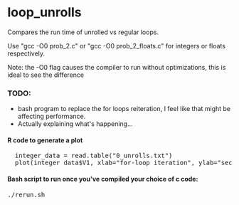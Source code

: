 # loop_unrolls

<p>Compares the run time of unrolled vs regular loops.</p>
<p>Use "gcc -O0 prob_2.c" or "gcc -O0 prob_2_floats.c" for integers or floats respectively.</p>
<p>Note: the -O0 flag causes the compiler to run without optimizations, this is ideal to see the difference</p>

<h3> TODO: </h3>
<ul>
  <li>bash program to replace the for loops reiteration, I feel like that might be affecting performance.</li>
  <li>Actually explaining what's happening...</li>
</ul>

<h4>R code to generate a plot</h4>
<pre>
  integer_data = read.table("0_unrolls.txt")
  plot(integer_data$V1, xlab="for-loop iteration", ylab="seconds")
</pre>

<h4>Bash script to run once you've compiled your choice of c code:</h4>
<pre>./rerun.sh</pre>